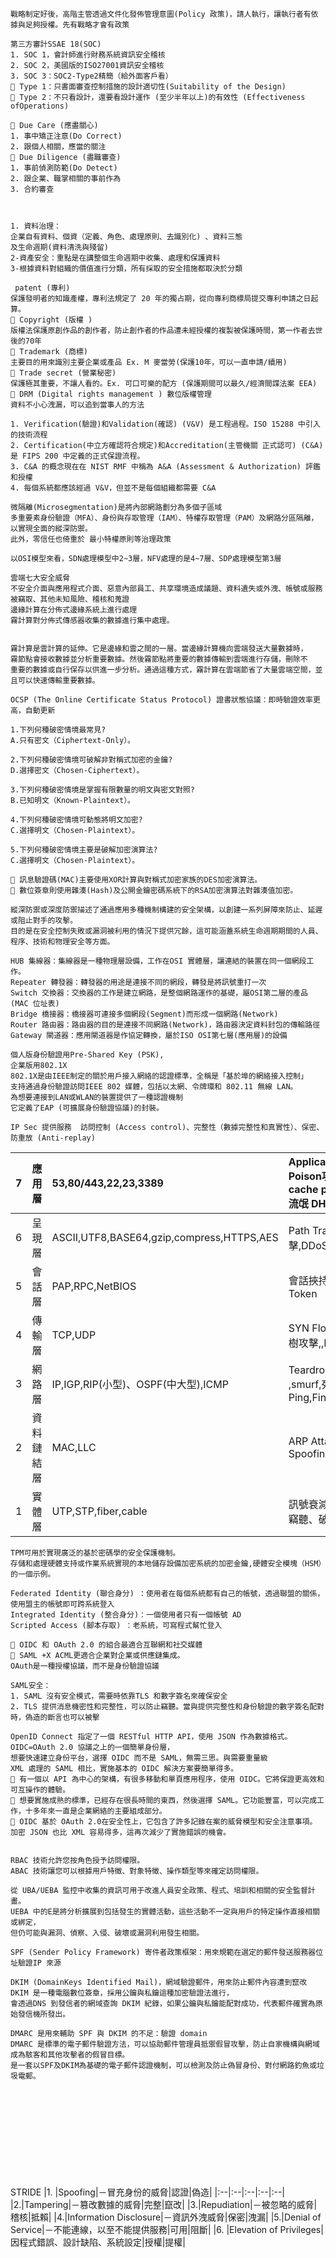 ```
戰略制定好後，高階主管透過⽂件化發佈管理意圖(Policy 政策)，請人執⾏，讓執⾏者有依據與⾜夠授權。先有戰略才會有政策

第三方審計SSAE 18(SOC)
1. SOC 1，會計師進⾏財務系統資訊安全稽核
2. SOC 2，美國版的ISO27001資訊安全稽核
3. SOC 3：SOC2-Type2精簡（給外面客戶看）
 Type 1：只書面審查控制措施的設計適切性(Suitability of the Design)
 Type 2：不只看設計，還要看設計運作 (至少半年以上)的有效性 (Effectiveness ofOperations)

 Due Care (應盡關⼼)
1. 事中矯正注意(Do Correct)
2. 跟個人相關，應當的關注
 Due Diligence (盡職審查)
1. 事前偵測防範(Do Detect)
2. 跟企業、職掌相關的事前作為
3. 合約審查



1. 資料治理：
企業⾃有資料、個資（定義、⾓⾊、處理原則、去識別化) 、資料三態
及生命週期(資料清洗與殘留)
2-資產安全：重點是在講整個生命週期中收集、處理和保護資料
3-根據資料對組織的價值進⾏分類，所有採取的安全措施都取決於分類

 patent (專利)
保護發明者的知識產權，專利法規定了 20 年的獨占期，從向專利商標局提交專利申請之⽇起算。
 Copyright (版權 )
版權法保護原創作品的創作者，防止創作者的作品遭未經授權的複製被保護時間，第一作者去世
後的70年
 Trademark (商標)
主要目的用來識別主要企業或產品 Ex. M 麥當勞(保護10年，可以一直申請/續用)
 Trade secret (營業秘密)
保護極其重要，不讓人看的。Ex. 可⼝可樂的配方 (保護期間可以最久/經濟間諜法案 EEA)
 DRM (Digital rights management ) 數位版權管理
資料不小⼼洩漏，可以追到當事人的方法

1. Verification(驗證)和Validation(確認) (V&V) 是⼯程過程。ISO 15288 中引入的技術流程
2. Certification(中立方確認符合規定)和Accreditation(主管機關 正式認可) (C&A) 是 FIPS 200 中定義的正式保證流程。
3. C&A 的概念現在在 NIST RMF 中稱為 A&A (Assessment & Authorization) 評鑑和授權
4. 每個系統都應該經過 V&V，但並不是每個組織都需要 C&A

微隔離(Microsegmentation)是將內部網路劃分為多個⼦區域
多重要素身份驗證（MFA）、身份與存取管理（IAM）、特權存取管理（PAM）及網路分區隔離，以實現全⾯的縱深防禦。
此外，零信任也倚重於 最⼩特權原則等治理政策

以OSI模型來看，SDN處理模型中2~3層，NFV處理的是4~7層、SDP處理模型第3層

雲端七大安全威脅
不安全介面與應用程式介面、惡意內部員工、共享環境造成議題、資料遺失或外洩、帳號或服務被竊取、其他未知風險、稽核和蒐證
邊緣計算在分佈式邊緣系統上進⾏處理
霧計算對分佈式傳感器收集的數據進⾏集中處理。


霧計算是雲計算的延伸。它是邊緣和雲之間的一層。當邊緣計算機向雲端發送⼤量數據時，
霧節點會接收數據並分析重要數據。然後霧節點將重要的數據傳輸到雲端進⾏存儲，刪除不
重要的數據或⾃⾏保存以供進一步分析。通過這種方式，霧計算在雲端節省了⼤量雲端空間，並且可以快速傳輸重要數據。

OCSP (The Online Certificate Status Protocol) 證書狀態協議：即時驗證效率更高，自動更新

1.下列何種破密情境最常見?
A.只有密文（Ciphertext-Only）。

2.下列何種破密情境可破解非對稱式加密的金鑰?
D.選擇密文（Chosen-Ciphertext）。

3.下列何種破密情境是掌握有限數量的明文與密文對照?
B.已知明文（Known-Plaintext）。

4.下列何種破密情境可動態將明文加密?
C.選擇明文（Chosen-Plaintext）。

5.下列何種破密情境主要是破解加密演算法?
C.選擇明文（Chosen-Plaintext）。

 訊息驗證碼(MAC)主要使用XOR計算與對稱式加密家族的DES加密演算法。
 數位簽章則使用雜湊(Hash)及公開⾦鑰密碼系統下的RSA加密演算法對雜湊值加密。

縱深防禦或深度防禦描述了通過應用多種機制構建的安全架構，以創建一系列屏障來防止、延遲或阻⽌對⼿的攻擊。
目的是在安全控制失敗或漏洞被利用的情況下提供冗餘，這可能涵蓋系統生命週期期間的人員、程序、技術和物理安全等方⾯。
```

```
HUB 集線器：集線器是一種物理層設備，⼯作在OSI 實體層，讓連結的裝置在同一個網段⼯作。
Repeater 轉發器：轉發器的用途是連接不同的網段，轉發是將訊號重打一次
Switch 交換器：交換器的⼯作是建立網路，是整個網路運作的基礎，屬OSI第⼆層的產品 (MAC 位址表)
Bridge 橋接器：橋接器可連接多個網段(Segment)⽽形成一個網路(Network)
Router 路由器：路由器的目的是連接不同網路(Network)，路由器決定資料封包的傳輸路徑
Gateway 閘道器：應用閘道器是作協定轉換，屬於ISO OSI第七層(應用層)的設備

個⼈版身份驗證用Pre-Shared Key (PSK),
企業版用802.1X
802.1X是由IEEE制定的關於用戶接入網絡的認證標準，全稱是「基於埠的網絡接入控制」
⽀持通過⾝份驗證訪問IEEE 802 媒體，包括以太網、令牌環和 802.11 無線 LAN。
為想要連接到LAN或WLAN的裝置提供了一種認證機制
它定義了EAP (可擴展⾝份驗證協議)的封裝。

IP Sec 提供服務  訪問控制 (Access control)、完整性（數據完整性和真實性）、保密、防重放 (Anti-replay)
```
|7|應用層|53,80/443,22,23,3389|Application Poison攻擊,DNS cache poisoning,流氓 DHCP,DDoS|FTP services|
|:--|:--|:--|:--|:--|
|6|呈現層|ASCII,UTF8,BASE64,gzip,compress,HTTPS,AES|Path Traversal攻擊,DDoS|ANSI|
|5|會話層|PAP,RPC,NetBIOS|會話挾持>偷走Token|ANSI|
|4|傳輸層|TCP,UDP|SYN Flooding,聖誕樹攻擊,,Froggle|Firewall|
|3|網路層|IP,IGP,RIP(小型)、OSPF(中⼤型),ICMP|Teardrop,DDoS ,smurf,死亡之Ping,Fingerprinting|Router|
|2|資料鏈結層|MAC,LLC|ARP Attacks,MAC Spoofing|Switch ,Bridge|
|1|實體層|UTP,STP,fiber,cable|訊號衰減、干擾、竊聽、破壞 |HUB,Repeater|
```
TPM可用於實現廣泛的基於密碼學的安全保護機制。
存儲和處理硬體⽀持或作業系統實現的本地儲存設備加密系統的加密金鑰,硬體安全模塊（HSM）的一個⽰例。

Federated Identity (聯合身分) ：使用者在每個系統都有⾃⼰的帳號，透過聯盟的關係，使用盟主的帳號即可跨系統登入
Integrated Identity (整合身分)：一個使用者只有一個帳號 AD
Scripted Access (腳本存取) ：老系統，可寫程式幫忙登入

 OIDC 和 OAuth 2.0 的組合最適合互聯網和社交媒體
 SAML +X ACML更適合企業對企業或供應鏈集成。
OAuth是一種授權協議，⽽不是⾝份驗證協議

SAML安全：
1. SAML 沒有安全模式，需要時依靠TLS 和數字簽名來確保安全
2. TLS 提供消息機密性和完整性，可以防止竊聽。當與提供完整性和⾝份驗證的數字簽名配對時，偽造的斷⾔也可以被擊

OpenID Connect 指定了一個 RESTful HTTP API，使用 JSON 作為數據格式。
OIDC=OAuth 2.0 協議之上的一個簡單⾝份層，
想要快速建立身份平台，選擇 OIDC ⽽不是 SAML，無需三思。與需要重量級
XML 處理的 SAML 相比，實施基本的 OIDC 解決方案要簡單得多。
 有一個以 API 為中心的架構，有很多移動和單頁應用程序，使用 OIDC。它將保證更高效和可互操作的體驗。
 想要實施成熟的標準，已經存在很長時間的東⻄，然後選擇 SAML。它功能豐富，可以完成⼯作，⼗多年來一直是企業網絡的主要組成部分。
 OIDC 基於 OAuth 2.0在安全性上，它包含了許多記錄在案的威脅模型和安全注意事項。
加密 JSON 也比 XML 容易得多，這再次減少了實施錯誤的機會。


RBAC 技術允許您按⾓⾊授予訪問權限。
ABAC 技術讓您可以根據用戶特徵、對象特徵、操作類型等來確定訪問權限。
```
```
從 UBA/UEBA 監控中收集的資訊可用于改進人員安全政策、程式、培訓和相關的安全監督計畫。
UEBA 中的E是將分析擴展到包括發生的實體活動，這些活動不一定與用戶的特定操作直接相關或綁定，
但仍可能與漏洞、偵察、入侵、破壞或漏洞利用發生相關。

SPF (Sender Policy Framework) 寄件者政策框架：用來規範在選定的郵件發送服務器位址驗證IP 來源

DKIM (DomainKeys Identified Mail)，網域驗證郵件，用來防止郵件內容遭到竄改
DKIM 是一種電腦數位簽章，採用公鑰與私鑰這種加密驗證法進⾏，
會透過DNS 到發信者的網域查詢 DKIM 紀錄，如果公鑰與私鑰能配對成功，代表郵件確實為原始發信機所發出。

DMARC 是用來輔助 SPF 與 DKIM 的不⾜：驗證 domain
DMARC 是標準的電子郵件驗證方法，可以協助郵件管理員抵禦假冒攻擊，防止⾃家機構與網域成為駭客和其他攻擊者的假冒目標。
是一套以SPF及DKIM為基礎的電子郵件認證機制，可以檢測及防止偽冒⾝份、對付網路釣⿂或垃圾電郵。












```
STRIDE
|1. |Spoofing|－冒充⾝份的威脅|認證|偽造|
|:--|:--|:--|:--|:--|
|2.|Tampering|－篡改數據的威脅|完整|竄改|
|3.|Repudiation|－被忽略的威脅|稽核|抵賴|
|4.|Information Disclosure|－資訊外洩威脅|保密|洩漏|
|5.|Denial of Service|－不能連線，以⾄不能提供服務|可用|阻斷|
|6. |Elevation of Privileges|因程式錯誤、設計缺陷、系統設定|授權|提權|
